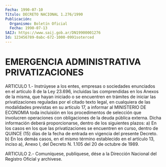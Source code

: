 ```yaml
---
Fecha: 1990-07-10
Título: DECRETO NACIONAL 1.276/1990
Publicación:
  Organismo: Boletín Oficial
  Fecha: 1990-07-13
SAIJ: https://www.saij.gob.ar/DN19900001276
Id: 123456789-0abc-672-1000-0991soterced
---
```

# EMERGENCIA ADMINISTRATIVA PRIVATIZACIONES

<a id="1"></a>
ARTICULO  1.-  Instrúyese  a  los entes, empresas o sociedades enunciados  en  el  artículo  8  de la Ley  23.696,  incluidas  las comprendidas en los Anexos de la misma,  que  hayan  iniciado  o se encuentren  en  trámites  de  iniciar las privatizaciones reguladas por  el  citado  texto  legal,  en cualquiera  de  las  modalidades previstas en su artículo 17, a informar  al  MINISTERIO DE ECONOMIA toda  incluisión en los procedimentos de selección  que  involucren operaciones  con  obligaciones  de  la deuda pública externa. Dicha información  deberá  proporcionarse,  dentro    de  los  siguientes plazos:  a)  En  los casos en los que las privatizaciones se  encuentren  en curso, dentro  de  QUINCE  (15)  días  de  la  fecha  de entrada en vigencia del presente Decreto.  b)  En  los  demás  casos,  en el mismo término establecido  en  el artículo 13, inciso a), Anexo  I,  del  Decreto  N. 1.105 del 20 de octubre de 1989.

<a id="2"></a>
ARTICULO  2.-  Comuníquese,  publíquese,  dése  a la Dirección Nacional del Registro Oficial y archivese.